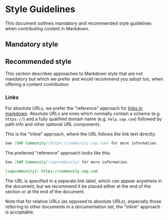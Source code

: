 # Style Guidelines

This document outlines mandatory and recommended style guidelines when contributing content in Markdown.

## Mandatory style


## Recommended style

This section describes approaches to Markdown style that are not mandatory but which we prefer and would recommend you adopt too, when offering a content contribution.

### Links

For absolute URLs, we prefer the "reference" approach for [links in markdown][links]. Absolute URLs are ones which normally contain a scheme (e.g. `https://`) and a fully qualified domain name (e.g. `help.sap.com`) followed by path info and other optional URL components.

This is the "inline" approach, where the URL follows the link text directly:

```markdown
See [SAP Community](https://community.sap.com) for more information.
```

The preferred "reference" approach looks like this:

```markdown
See [SAP Community](sapcommunity) for more information.

[sapcommunity]: https://community.sap.com
```

The URL is specified in a separate link label, which can appear anywhere in the document, but we recommend it be placed either at the end of the section or at the end of the document.

Note that for relative URLs (as opposed to absolute URLs), especially those referring to other documents in a documentation set, the "inline" approach is acceptable.

[links]: https://daringfireball.net/projects/markdown/syntax#link

